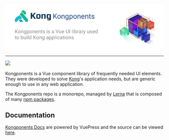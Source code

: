 ![](kongponents-logo.jpg?raw=true)

---
![](https://github.com/Kong/kongponents/workflows/Node%20CI/badge.svg)

Kongponents is a Vue component library of frequently needed UI elements. They were developed to solve [Kong](https://konghq.com)'s application needs, but are generic enough to use in any web application.

The Kongponents repo is a monorepo, managed by [Lerna](https://lerna.js.org/) that is composed of many [npm packages](https://www.npmjs.com/org/kongponents).

## Documentation
[Kongponents Docs](https://kongponents.konghq.com) are powered by VuePress and the source can be viewed [here](docs/README.md).

